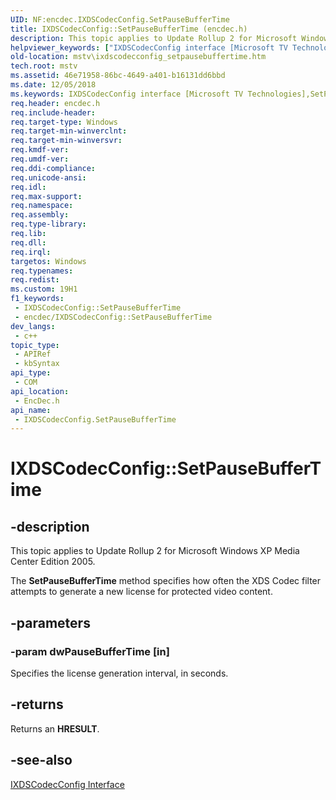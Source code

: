 ```yaml
---
UID: NF:encdec.IXDSCodecConfig.SetPauseBufferTime
title: IXDSCodecConfig::SetPauseBufferTime (encdec.h)
description: This topic applies to Update Rollup 2 for Microsoft Windows XP Media Center Edition 2005.
helpviewer_keywords: ["IXDSCodecConfig interface [Microsoft TV Technologies]","SetPauseBufferTime method","IXDSCodecConfig.SetPauseBufferTime","IXDSCodecConfig::SetPauseBufferTime","IXDSCodecConfigSetPauseBufferTime","SetPauseBufferTime","SetPauseBufferTime method [Microsoft TV Technologies]","SetPauseBufferTime method [Microsoft TV Technologies]","IXDSCodecConfig interface","encdec/IXDSCodecConfig::SetPauseBufferTime","mstv.ixdscodecconfig_setpausebuffertime"]
old-location: mstv\ixdscodecconfig_setpausebuffertime.htm
tech.root: mstv
ms.assetid: 46e71958-86bc-4649-a401-b16131dd6bbd
ms.date: 12/05/2018
ms.keywords: IXDSCodecConfig interface [Microsoft TV Technologies],SetPauseBufferTime method, IXDSCodecConfig.SetPauseBufferTime, IXDSCodecConfig::SetPauseBufferTime, IXDSCodecConfigSetPauseBufferTime, SetPauseBufferTime, SetPauseBufferTime method [Microsoft TV Technologies], SetPauseBufferTime method [Microsoft TV Technologies],IXDSCodecConfig interface, encdec/IXDSCodecConfig::SetPauseBufferTime, mstv.ixdscodecconfig_setpausebuffertime
req.header: encdec.h
req.include-header: 
req.target-type: Windows
req.target-min-winverclnt: 
req.target-min-winversvr: 
req.kmdf-ver: 
req.umdf-ver: 
req.ddi-compliance: 
req.unicode-ansi: 
req.idl: 
req.max-support: 
req.namespace: 
req.assembly: 
req.type-library: 
req.lib: 
req.dll: 
req.irql: 
targetos: Windows
req.typenames: 
req.redist: 
ms.custom: 19H1
f1_keywords:
 - IXDSCodecConfig::SetPauseBufferTime
 - encdec/IXDSCodecConfig::SetPauseBufferTime
dev_langs:
 - c++
topic_type:
 - APIRef
 - kbSyntax
api_type:
 - COM
api_location:
 - EncDec.h
api_name:
 - IXDSCodecConfig.SetPauseBufferTime
---
```


# IXDSCodecConfig::SetPauseBufferTime


## -description

This topic applies to Update Rollup 2 for Microsoft Windows XP Media Center Edition 2005.
        



The <b>SetPauseBufferTime</b> method specifies how often the XDS Codec filter attempts to generate a new license for protected video content.

## -parameters

### -param dwPauseBufferTime [in]

Specifies the license generation interval, in seconds.

## -returns

Returns an <b>HRESULT</b>.

## -see-also

<a href="https://docs.microsoft.com/previous-versions/windows/desktop/api/encdec/nn-encdec-ixdscodecconfig">IXDSCodecConfig Interface</a>

